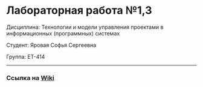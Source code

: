 # Лабораторная работа №1,3
Дисциплина: Технологии и модели управления проектами в информационных (программных) системах

Студент: Яровая Софья Сергеевна

Группа: ЕТ-414 
***
### Ссылка на [Wiki](https://github.com/ayavoray/Project/wiki/%D0%93%D0%BB%D0%B0%D0%B2%D0%BD%D0%B0%D1%8F-%D1%81%D1%82%D1%80%D0%B0%D0%BD%D0%B8%D1%86%D0%B0)

